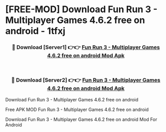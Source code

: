 # [FREE-MOD] Download Fun Run 3 - Multiplayer Games 4.6.2 free on android - 1tfxj


<div align="center">
<h3>🔴 Download [Server1] 👉👉 <a href="https://apk-comot.site?title=Fun_Run_3_-_Multiplayer_Games_4.6.2_free_on_android">Fun Run 3 - Multiplayer Games 4.6.2 free on android Mod Apk</a></h3><br>

<h3>🔴 Download [Server2] 👉👉 <a href="https://apk-comot.site?title=Fun_Run_3_-_Multiplayer_Games_4.6.2_free_on_android">Fun Run 3 - Multiplayer Games 4.6.2 free on android Mod Apk</a></h3>
</div>



Download Fun Run 3 - Multiplayer Games 4.6.2 free on android 

Free APK MOD Fun Run 3 - Multiplayer Games 4.6.2 free on android 

Download Fun Run 3 - Multiplayer Games 4.6.2 free on android Mod For Android
